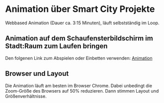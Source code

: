 # Animation über Smart City Projekte
Webbased Animation (Dauer ca. 3:15 Minuten), läuft selbstständig im Loop.

## Animation auf dem Schaufensterbildschirm im Stadt:Raum zum Laufen bringen

Den folgenen Link zum Abspielen oder Einbetten verwenden: [Animation](https://leahnsen.github.io/ideenstory/)

## Browser und Layout

Die Animation läuft am besten im Browser Chrome. Dabei unbedingt die Zoom-Größe des Browsers auf 50% reduzieren. Dann stimmen Layout und Größenverhältnisse.
